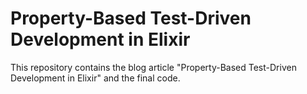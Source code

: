 # Property-Based Test-Driven Development in Elixir

This repository contains the blog article "Property-Based Test-Driven
Development in Elixir" and the final code.
